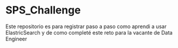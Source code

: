 # SPS_Challenge
Este repositorio es para registrar paso a paso como aprendi a usar ElastricSearch y de como completé este reto para la vacante de Data Engineer

